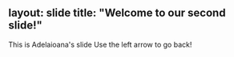 layout: slide
title: "Welcome to our second slide!"
---
This is Adelaioana's slide
Use the left arrow to go back!